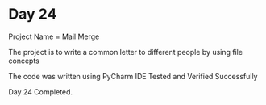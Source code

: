 # Day 24

Project Name = Mail Merge

The project is to write a common letter to different people by using file concepts

The code was written using PyCharm IDE
Tested and Verified Successfully

Day 24 Completed.